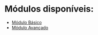 # Módulos disponíveis:
- [Módulo Básico](https://github.com/LABELO-VSW/Treinamento-VBA/tree/gh-pages/M%C3%B3dulo%20B%C3%A1sico)
- [Módulo Avançado](https://github.com/LABELO-VSW/Treinamento-VBA/tree/main/M%C3%B3dulo%20Avan%C3%A7ado)
